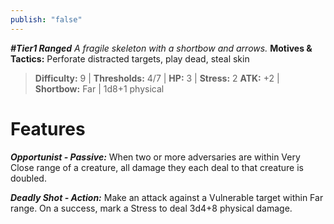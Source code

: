 ```yaml
---
publish: "false"
---
```

***#Tier1 Ranged***
*A fragile skeleton with a shortbow and arrows.*
**Motives & Tactics:** Perforate distracted targets, play dead, steal skin

> **Difficulty:** 9 | **Thresholds:** 4/7 | **HP:** 3 | **Stress:** 2
> **ATK:** +2 | **Shortbow:** Far | 1d8+1 physical

# Features

***Opportunist - Passive:*** When two or more adversaries are within Very Close range of a creature, all damage they each deal to that creature is doubled.

***Deadly Shot - Action:*** Make an attack against a Vulnerable target within Far range. On a success, mark a Stress to deal 3d4+8 physical damage.
